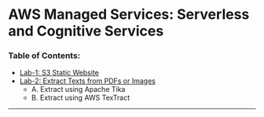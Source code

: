# AWS Managed Services: Serverless and Cognitive Services

### Table of Contents:
<!-- TOC -->
- [Lab-1: S3 Static Website](s3-static-site.md)
- [Lab-2: Extract Texts from PDFs or Images](extractors/extractors.md)
    - A. Extract using Apache Tika 
    - B. Extract using AWS TexTract
---

